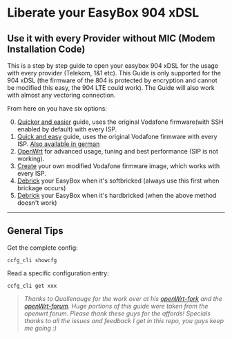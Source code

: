 
# Liberate your EasyBox 904 xDSL
## Use it with every Provider without MIC (Modem Installation Code)

This is a step by step guide to open your easybox 904 xDSL for the usage with every provider (Telekom, 1&1 etc). This Guide is only supported for the 904 xDSL (the firmware of the 804 is protected by encryption and cannot be modified this easy, the 904 LTE could work). The Guide will also work with almost any vectoring connection.

From here on you have six options:

0. [Quicker and easier](https://github.com/ropasch/easybox904/blob/master/guides/simpler.md) guide, uses the original Vodafone firmware(with SSH enabled by default) with every ISP.
1. [Quick and easy](https://github.com/majuss/easybox904/blob/master/guides/simple.md) guide, uses the original Vodafone firmware with every ISP. [Also available in german](https://github.com/majuss/easybox904/blob/master/guides/german.md)
2. [OpenWrt](https://github.com/majuss/easybox904/blob/master/guides/openwrt.md) for advanced usage, tuning and best performance (SIP is not working).
3. [Create](https://github.com/majuss/easybox904/blob/master/guides/create.md) your own modified Vodafone firmware image, which works with every ISP.
4. [Debrick](https://github.com/majuss/easybox904/blob/master/guides/softbrick.md) your EasyBox when it's softbricked (always use this first when brickage occurs)
5. [Debrick](https://github.com/majuss/easybox904/blob/master/guides/hardbrick.md) your EasyBox when it's hardbricked (when the above method doesn't work)

---

## General Tips

Get the complete config:
```
ccfg_cli showcfg
```
Read a specific configuration entry:
```
ccfg_cli get xxx
```

>*Thanks to Quallenauge for the work over at his [openWrt-fork](https://github.com/Quallenauge/Easybox-904-XDSL) and the [openWrt-forum](https://forum.openwrt.org/viewtopic.php?id=44676). Huge portions of this guide were taken from the openwrt forum. Please thank these guys for the affords! Specials thanks to all the issues and feedback I get in this repo, you guys keep me going :)*
